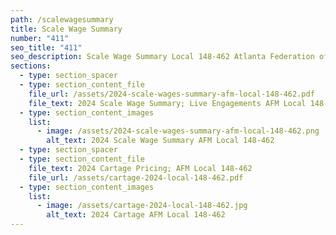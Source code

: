 ```yaml
---
path: /scalewagesummary
title: Scale Wage Summary
number: "411"
seo_title: "411"
seo_description: Scale Wage Summary Local 148-462 Atlanta Federation of Musicians
sections:
  - type: section_spacer
  - type: section_content_file
    file_url: /assets/2024-scale-wages-summary-afm-local-148-462.pdf
    file_text: 2024 Scale Wage Summary; Live Engagements AFM Local 148-462
  - type: section_content_images
    list:
      - image: /assets/2024-scale-wages-summary-afm-local-148-462.png
        alt_text: 2024 Scale Wage Summary AFM Local 148-462
  - type: section_spacer
  - type: section_content_file
    file_text: 2024 Cartage Pricing; AFM Local 148-462
    file_url: /assets/cartage-2024-local-148-462.pdf
  - type: section_content_images
    list:
      - image: /assets/cartage-2024-local-148-462.jpg
        alt_text: 2024 Cartage AFM Local 148-462
---
```

